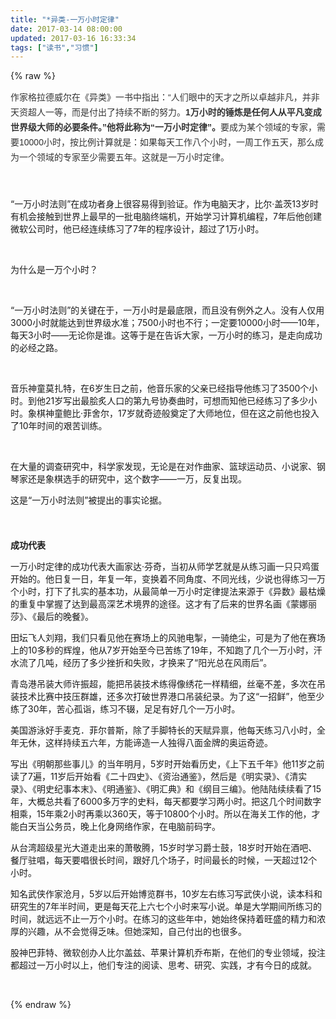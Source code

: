 ```yaml
---
title: "*异类-一万小时定律"
date: 2017-03-14 08:00:00
updated: 2017-03-16 16:33:34
tags: ["读书","习惯"]
---
```

{% raw %}
<p><span style="color: rgb(51, 51, 51); font-family: arial, 宋体, sans-serif; font-size: 14px; line-height: 24px; text-indent: 28px; widows: 1; background-color: rgb(255, 255, 255);">作家格拉德威尔在《异类》一书中指出：“人们眼中的天才之所以卓越非凡，并非天资超人一等，而是付出了持续不断的努力。<strong>1万小时的锤炼是任何人从平凡变成世界级大师的必要条件。”他将此称为“一万小时定律”。</strong>要成为某个领域的专家，需要10000小时，按比例计算就是：如果每天工作八个小时，一周工作五天，那么成为一个领域的专家至少需要五年。这就是一万小时定律。</span></p><p><span style="color: rgb(51, 51, 51); font-family: arial, 宋体, sans-serif; font-size: 14px; line-height: 24px; text-indent: 28px; widows: 1; background-color: rgb(255, 255, 255);"><br/></span></p><p>“一万小时法则”在成功者身上很容易得到验证。作为电脑天才，比尔·盖茨13岁时有机会接触到世界上最早的一批电脑终端机，开始学习计算机编程，7年后他创建微软公司时，他已经连续练习了7年的程序设计，超过了1万小时。</p><p><br/></p><p>为什么是一万个小时？</p><p><br/></p><p>“一万小时法则”的关键在于，一万小时是最底限，而且没有例外之人。没有人仅用3000小时就能达到世界级水准；7500小时也不行；一定要10000小时——10年，每天3小时——无论你是谁。这等于是在告诉大家，一万小时的练习，是走向成功的必经之路。</p><p><br/></p><p>音乐神童莫扎特，在6岁生日之前，他音乐家的父亲已经指导他练习了3500个小时。到他21岁写出最脍炙人口的第九号协奏曲时，可想而知他已经练习了多少小时。象棋神童鲍比·菲舍尔，17岁就奇迹般奠定了大师地位，但在这之前他也投入了10年时间的艰苦训练。</p><p><br/></p><p>在大量的调查研究中，科学家发现，无论是在对作曲家、篮球运动员、小说家、钢琴家还是象棋选手的研究中，这个数字——一万，反复出现。</p><p>这是“一万小时法则”被提出的事实论据。</p><p><span style="color: rgb(51, 51, 51); font-family: arial, 宋体, sans-serif; font-size: 14px; line-height: 24px; text-indent: 28px; widows: 1; background-color: rgb(255, 255, 255);"><br/></span></p><p><strong>成功代表</strong></p><p>一万小时定律的成功代表大画家达·芬奇，当初从师学艺就是从练习画一只只鸡蛋开始的。他日复一日，年复一年，变换着不同角度、不同光线，少说也得练习一万个小时，打下了扎实的基本功，从最简单一万小时定律提法来源于《异数》最枯燥的重复中掌握了达到最高深艺术境界的途径。这才有了后来的世界名画《蒙娜丽莎》、《最后的晚餐》。</p><p>田坛飞人刘翔，我们只看见他在赛场上的风驰电掣，一骑绝尘，可是为了他在赛场上的10多秒的辉煌，他从7岁开始至今已苦练了19年，不知跑了几个一万小时，汗水流了几吨，经历了多少挫折和失败，才换来了“阳光总在风雨后”。</p><p>青岛港吊装大师许振超，能把吊装技术练得像绣花一样精细，丝毫不差，多次在吊装技术比赛中技压群雄，还多次打破世界港口吊装纪录。为了这“一招鲜”，他至少练了30年，苦心孤诣，练习不辍，足足有好几个一万小时。</p><p>美国游泳好手麦克．菲尔普斯，除了手脚特长的天赋异禀，他每天练习八小时，全年无休，这样持续五六年，方能谛造一人独得八面金牌的奥运奇迹。</p><p>写出《明朝那些事儿》的当年明月，5岁时开始看历史，《上下五千年》他11岁之前读了7遍，11岁后开始看《二十四史》、《资治通鉴》，然后是《明实录》、《清实录》、《明史纪事本末》、《明通鉴》、《明汇典》和《纲目三编》。他陆陆续续看了15年，大概总共看了6000多万字的史料，每天都要学习两小时。把这几个时间数字相乘，15年乘2小时再乘以360天，等于10800个小时。所以在海关工作的他，才能白天当公务员，晚上化身网络作家，在电脑前码字。</p><p>从台湾超级星光大道走出来的萧敬腾，15岁时学习爵士鼓，18岁时开始在酒吧、餐厅驻唱，每天要唱很长时间，跟好几个场子，时间最长的时候，一天超过12个小时。</p><p>知名武侠作家沧月，5岁以后开始博览群书，10岁左右练习写武侠小说，读本科和研究生的7年半时间，更是每天花上六七个小时来写小说。单是大学期间所练习的时间，就远远不止一万个小时。在练习的这些年中，她始终保持着旺盛的精力和浓厚的兴趣，从不会觉得乏味。但她深知，自己付出的也很多。</p><p>股神巴菲特、微软创办人比尔盖兹、苹果计算机乔布斯，在他们的专业领域，投注都超过一万小时以上，他们专注的阅读、思考、研究、实践，才有今日的成就。</p><p><br/></p>
{% endraw %}
